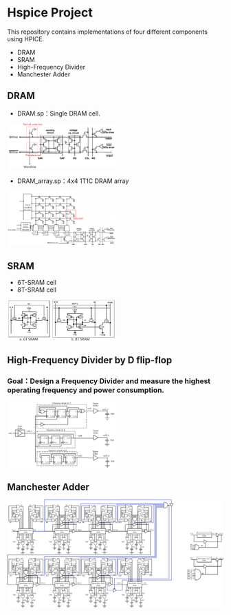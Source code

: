 # Hspice Project
This repository contains implementations of four different components using HPICE.
- DRAM
- SRAM
- High-Frequency Divider
- Manchester Adder

## DRAM
  - DRAM.sp：Single DRAM cell.
  <img src="https://github.com/xkllkx/Hspice/blob/main/DRAM/DRAM_cell.png" width="50%" height="50%">
  
  - DRAM_array.sp：4x4 1T1C DRAM array
  <img src="https://github.com/xkllkx/Hspice/blob/main/DRAM/DRAM_array.png" width="50%" height="50%">
  
## SRAM
  - 6T-SRAM cell
  - 8T-SRAM cell
<img src="https://github.com/xkllkx/Hspice/blob/main/SRAM/SRAM.png" width="50%" height="50%">

##  High-Frequency Divider by D flip-flop
### Goal：Design a Frequency Divider and measure the highest operating frequency and power consumption.
<img src="https://github.com/xkllkx/Hspice/blob/main/High%20frequency%20divider/Midterm_Project.drawio.png" width="50%" height="50%">

##  Manchester Adder
<img src="https://github.com/xkllkx/Hspice/blob/main/Manchester%20Adder/Final_Project.drawio.png" width="100%" height="100%">
